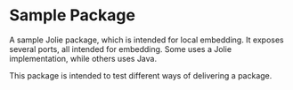 # Sample Package

A sample Jolie package, which is intended for local embedding. It exposes 
several ports, all intended for embedding. Some uses a Jolie implementation,
while others uses Java.

This package is intended to test different ways of delivering a package.

